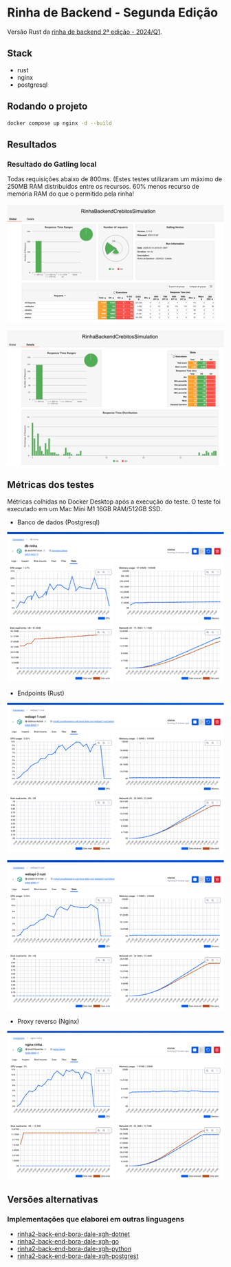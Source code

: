 ﻿# Rinha de Backend - Segunda Edição

Versão Rust da [rinha de backend 2ª edição - 2024/Q1](https://github.com/zanfranceschi/rinha-de-backend-2024-q1). 

## Stack

- rust
- nginx
- postgresql

## Rodando o projeto

```bash
docker compose up nginx -d --build
```

## Resultados

### Resultado do Gatling local

Todas requisições abaixo de 800ms. (Estes testes utilizaram um máximo de 250MB RAM distribuidos entre os recursos. 60% menos recurso de memória RAM do que o permitido pela rinha!

![Gatling](docs/screenshots/gatling-1.png)

![Gatling](docs/screenshots/gatling-2.png)

## Métricas dos testes

Métricas colhidas no Docker Desktop após a execução do teste. O teste foi executado em um Mac Mini M1 16GB RAM/512GB SSD.

- Banco de dados (Postgresql)

![Banco de dados](docs/screenshots/metrica-banco-de-dados.png)

- Endpoints (Rust)

![Endpoint 1 da API](docs/screenshots/metrica-api-endpoint-1.png)

![Endpoint 1 da API](docs/screenshots/metrica-api-endpoint-2.png)

- Proxy reverso (Nginx)

![Proxy reverso](docs/screenshots/metrica-proxy-reverso.png)

## Versões alternativas

### Implementações que elaborei em outras linguagens

- [rinha2-back-end-bora-dale-xgh-dotnet](https://github.com/jonathanperis/rinha2-back-end-bora-dale-xgh-dotnet)
- [rinha2-back-end-bora-dale-xgh-go](https://github.com/jonathanperis/rinha2-back-end-bora-dale-xgh-go)
- [rinha2-back-end-bora-dale-xgh-python](https://github.com/jonathanperis/rinha2-back-end-bora-dale-xgh-python)
- [rinha2-back-end-bora-dale-xgh-postgrest](https://github.com/jonathanperis/rinha2-back-end-bora-dale-xgh-postgrest)